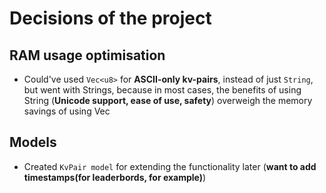# Decisions of the project

## RAM usage optimisation

- Could've used `Vec<u8>` for **ASCII-only kv-pairs**, instead of just `String`, but went with Strings, because in most cases, the benefits of using String (**Unicode support, ease of use, safety**) overweigh the memory savings of using Vec<u8>

## Models

- Created `KvPair model` for extending the functionality later (**want to add timestamps(for leaderbords, for example)**)